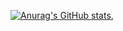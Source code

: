 [![Anurag's GitHub stats](https://github-readme-stats.vercel.app/api?username=CFokstuen&theme=radical&show_icons=true)](https://github.com/anuraghazra/github-readme-stats),
